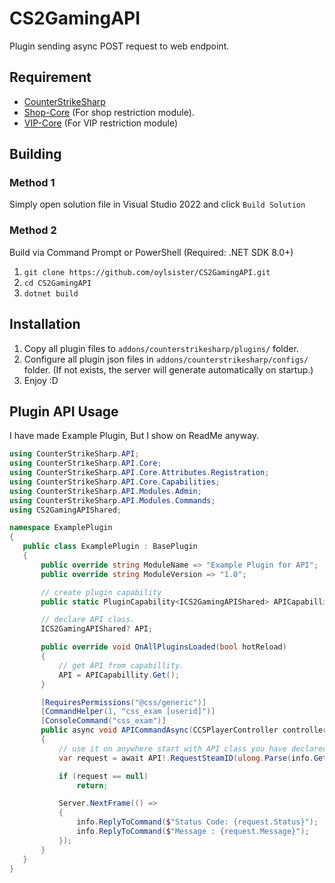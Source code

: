 # CS2GamingAPI
 Plugin sending async POST request to web endpoint.

 ## Requirement
 - [CounterStrikeSharp](https://github.com/roflmuffin/CounterStrikeSharp/)
 - [Shop-Core](https://github.com/Ganter1234/Shop-Core) (For shop restriction module).
 - [VIP-Core](https://github.com/partiusfabaa/cs2-VIPCore) (For VIP restriction module)

 ## Building
 ### Method 1
 Simply open solution file in Visual Studio 2022 and click ``Build Solution``

 ### Method 2
 Build via Command Prompt or PowerShell (Required: .NET SDK 8.0+)
 1. ``git clone https://github.com/oylsister/CS2GamingAPI.git``
 2. ``cd CS2GamingAPI``
 3. ``dotnet build``

 ## Installation
 1. Copy all plugin files to ``addons/counterstrikesharp/plugins/`` folder.
 2. Configure all plugin json files in ``addons/counterstrikesharp/configs/`` folder. (If not exists, the server will generate automatically on startup.)
 3. Enjoy :D

 ## Plugin API Usage
 I have made Example Plugin, But I show on ReadMe anyway.
 ```cs
 using CounterStrikeSharp.API;
using CounterStrikeSharp.API.Core;
using CounterStrikeSharp.API.Core.Attributes.Registration;
using CounterStrikeSharp.API.Core.Capabilities;
using CounterStrikeSharp.API.Modules.Admin;
using CounterStrikeSharp.API.Modules.Commands;
using CS2GamingAPIShared;

namespace ExamplePlugin
{
    public class ExamplePlugin : BasePlugin
    {
        public override string ModuleName => "Example Plugin for API";
        public override string ModuleVersion => "1.0";

        // create plugin capability
        public static PluginCapability<ICS2GamingAPIShared> APICapabillity { get; } = new("cs2gamingAPI");

        // declare API class.
        ICS2GamingAPIShared? API;

        public override void OnAllPluginsLoaded(bool hotReload)
        {
            // get API from capabillity.
            API = APICapabillity.Get();
        }

        [RequiresPermissions("@css/generic")]
        [CommandHelper(1, "css_exam [userid]")]
        [ConsoleCommand("css_exam")]
        public async void APICommandAsync(CCSPlayerController controller, CommandInfo info)
        {
            // use it on anywhere start with API class you have declared.
            var request = await API!.RequestSteamID(ulong.Parse(info.GetArg(1)));

            if (request == null)
                return;

            Server.NextFrame(() =>
            {
                info.ReplyToCommand($"Status Code: {request.Status}");
                info.ReplyToCommand($"Message : {request.Message}");
            });
        }
    }
}
 ```
 